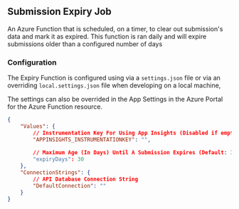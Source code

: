 
## Submission Expiry Job

An Azure Function that is scheduled, on a timer, to clear out submission's data and mark it as expired. This function is ran daily and will expire submissions older than a configured number of days

### Configuration

The Expiry Function is configured using via a `settings.json` file or via an overriding `local.settings.json` file when developing on a local machine,

The settings can also be overrided in the App Settings in the Azure Portal for the Azure Function resource.

```json
{
    "Values": {
        // Instrumentation Key For Using App Insights (Disabled if empty)
        "APPINSIGHTS_INSTRUMENTATIONKEY": "",
        
        // Maximum Age (In Days) Until A Submission Expires (Default: 30 days)
        "expiryDays": 30 
    },
    "ConnectionStrings": {
        // API Database Connection String
        "DefaultConnection": ""
    }
}

```
